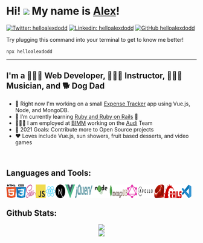 # Hi! <img src="https://media.giphy.com/media/hvRJCLFzcasrR4ia7z/giphy.gif" width="25px"> My name is [Alex][website]!

[![Twitter: helloalexdodd](https://img.shields.io/twitter/follow/helloalexdodd?style=social)](https://twitter.com/helloalexdodd)
[![Linkedin: helloalexdodd](https://img.shields.io/badge/-helloalexdodd-blue?style=flat-square&logo=Linkedin&logoColor=white&link=https://www.linkedin.com/in/helloalexdodd/)](https://www.linkedin.com/in/helloalexdodd/)
[![GitHub helloalexdodd](https://img.shields.io/github/followers/helloalexdodd?label=follow&style=social)](https://github.com/helloalexdodd)

Try plugging this command into your terminal to get to know me better!

```
npx helloalexdodd
```

<hr />

## I'm a 👨🏻‍💻 Web Developer, 👨🏻‍🏫 Instructor, 👨🏻‍🎤 Musician, and 🐕 Dog Dad

- 🚧 Right now I'm working on a small [Expense Tracker](https://github.com/helloalexdodd/full-stack-expense-tracker) app using Vue.js, Node, and MongoDB.
- 🌱 I’m currently learning [Ruby and Ruby on Rails](https://github.com/helloalexdodd/hello-alex-blog) 💎
- 👨🏻‍💼 I am employed at [BIMM](https://bimm.com/) working on the [Audi](https://www.audi.ca/ca/web/en/new-cars.html) Team
- 🥅 2021 Goals: Contribute more to Open Source projects
- ❤️ Loves include Vue.js, sun showers, fruit based desserts, and video games

<br />

## Languages and Tools:

<img margin="6px" width="26px" height="36.5px" align="left" src="./icons/html5.svg" alt="HTML5" title="HTML5">
<img margin="6px" width="26px" height="36.5px" align="left" src="./icons/css3.svg" alt="CSS3" title="CSS3">
<img margin="6px" width="26px" height="36.5px" align="left" src="./icons/sass.svg" alt="SCSS" title="SCSS">
<img margin="6px" width="26px" height="36.5px" align="left" src="./icons/js.svg" alt="JavaScript" title="JavaScript">
<img margin="6px" width="26px" height="36.5px" align="left" src="./icons/react.svg" alt="React.js" title="React.js">
<img margin="6px" width="26px" height="36.5px" align="left" src="./icons/nextjs.svg" alt="Next.js" title="Next.js">
<img margin="6px" width="26px" height="36.5px" align="left" src="./icons/vuejs.svg" alt="Vue.js" title="Vue.js">
<img margin="6px" width="46px" height="36.5px" align="left" src="./icons/jquery.svg" alt="jQuery" title="jQuery">
<img margin="6px" width="46px" height="36.5px" align="left" src="./icons/node.svg" alt="Node.js" title="">
<img margin="6px" width="46px" height="36.5px" align="left" src="./icons/mongodb.svg" alt="MongoDB" title="MongoDB">
<img margin="6px" width="26px" height="36.5px" align="left" src="./icons/graphql.svg" alt="GraphQL" title="GraphQL">
<img margin="6px" width="46px" height="36.5px" align="left" src="./icons/apollo.svg" alt="Apollo" title="Apollo">
<img margin="6px" width="26px" height="36.5px" align="left" src="./icons/ruby.svg" alt="Ruby" title="Ruby">
<img margin="6px" width="46px" height="36.5px" align="left" src="./icons/rails.svg" alt="Rails" title="Rails">
<img margin="6px" width="26px" height="36.5px" align="left" src="./icons/visual-studio-code.svg" alt="Visual Studio Code" title="Visual Studio Code">

<br />
<br />

## Github Stats:

<div align="center">
  <div style="display: flex; flex-direction: column; align-items: center;">
    <img src="https://github-readme-stats.vercel.app/api?username=helloalexdodd&count_private=true&show_icons=true" style="vertical-align: top;" />
    <img src="https://github-readme-stats.vercel.app/api/top-langs/?username=helloalexdodd&langs_count=7&layout=compact" />
  </div>
</div>

[website]: https://alexdodd.ca
[linkedin]: https://linkedin.com/in/helloalexdodd
[twitter]: https://twitter.com/helloalexdodd
